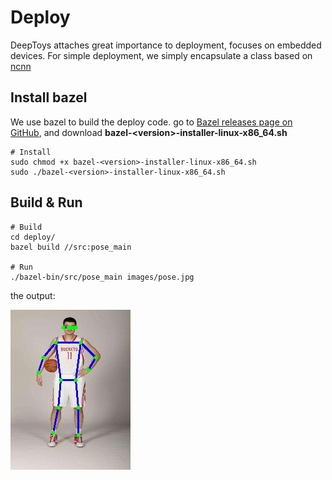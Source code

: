 # Deploy

DeepToys attaches great importance to deployment, focuses on embedded devices. For simple deployment, we simply encapsulate a class based on [ncnn](https://github.com/Tencent/ncnn)

## Install bazel
We use bazel to build the deploy code. go to [Bazel releases page on GitHub](https://github.com/bazelbuild/bazel/releases), and download **bazel-\<version\>-installer-linux-x86_64.sh**
```
# Install
sudo chmod +x bazel-<version>-installer-linux-x86_64.sh
sudo ./bazel-<version>-installer-linux-x86_64.sh
```
## Build & Run
```
# Build
cd deploy/
bazel build //src:pose_main

# Run
./bazel-bin/src/pose_main images/pose.jpg

```
the output:

![](images/pose_result.jpg)
